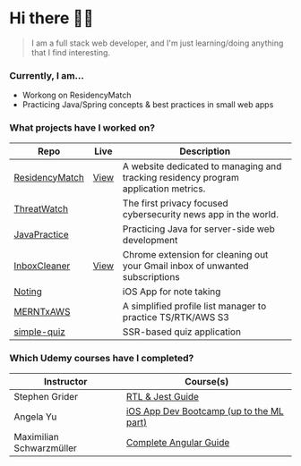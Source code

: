 # Hi there 👋🫨

> I am a full stack web developer, and I'm just learning/doing anything that I find interesting.

### Currently, I am...
- Workong on ResidencyMatch
- Practicing Java/Spring concepts & best practices in small web apps

### What projects have I worked on?
| Repo | Live | Description |
| --- | --- | --- |
| [ResidencyMatch](https://github.com/wavegate/resmatch) | [View](https://residencymatch.net/) | A website dedicated to managing and tracking residency program application metrics. |
| [ThreatWatch](https://github.com/kochas23/Threat-Watch) | | The first privacy focused cybersecurity news app in the world. |
| [JavaPractice](https://github.com/ehuang47/JavaPractice) | | Practicing Java for server-side web development |
| [InboxCleaner](https://github.com/ehuang47/InboxCleaner) | [View](https://chrome.google.com/webstore/detail/inboxcleaner/nkdkdllibjgnhcmlkgnmbngmomdkclgj?hl=en) | Chrome extension for cleaning out your Gmail inbox of unwanted subscriptions |
| [Noting](https://github.com/ehuang47/Noting) | | iOS App for note taking |
| [MERNTxAWS](https://github.com/ehuang47/MERNTxAWS) | | A simplified profile list manager to practice TS/RTK/AWS S3 | 
| [simple-quiz](https://github.com/ehuang47/simple-quiz) | | SSR-based quiz application |

### Which Udemy courses have I completed?
| Instructor | Course(s) |
| ---| ---|
| Stephen Grider | [RTL & Jest Guide](https://www.udemy.com/course/react-testing-library-and-jest/) |
| Angela Yu | [iOS App Dev Bootcamp (up to the ML part)](https://www.udemy.com/course/ios-13-app-development-bootcamp/) |
| Maximilian Schwarzmüller | [Complete Angular Guide](https://www.udemy.com/course/the-complete-guide-to-angular-2/) |

<!--
i'm going to pin any current projects, and link the other repos in a table, generally describing what they're for (a ___ app, trying to learn this tech stack)

**ehuang47/ehuang47** is a ✨ _special_ ✨ repository because its `README.md` (this file) appears on your GitHub profile.

Here are some ideas to get you started:

- 🔭 I’m currently working on ...
- 🌱 I’m currently learning ...
- 👯 I’m looking to collaborate on ...
- 🤔 I’m looking for help with ...
- 💬 Ask me about ...
- 📫 How to reach me: ...
- 😄 Pronouns: ...
- ⚡ Fun fact: ...

- Tools that I've used/ my skillset
- frontend, backend, other
-->
